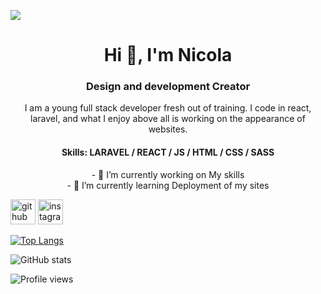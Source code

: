 ![](https://github.com/PirateDesBois/PirateDesBois/blob/main/mygif.gif?raw=true)
<h1 align="center">Hi 👋, I'm Nicola</h1>
<h3 align="center">Design and development Creator</h3>

<p align="center">I am a young full stack developer fresh out of training. I code in react, laravel, and what I enjoy above all is working on the appearance of websites.</p>

<h4 align="center">Skills: LARAVEL / REACT / JS / HTML / CSS / SASS</h4>

<div align="center">
  - 🔭 I’m currently working on My skills <br>
- 🌱 I’m currently learning Deployment of my sites 
</div>

[<img src='https://cdn.jsdelivr.net/npm/simple-icons@3.0.1/icons/github.svg' alt='github' height='40'>](https://github.com/PirateDesBois)  [<img src='https://cdn.jsdelivr.net/npm/simple-icons@3.0.1/icons/instagram.svg' alt='instagram' height='40'>](https://www.instagram.com/diaphragmcreationphotography/)  

[![Top Langs](https://github-readme-stats.vercel.app/api/top-langs/?username=PirateDesBois)](https://github.com/anuraghazra/github-readme-stats)

![GitHub stats](https://github-readme-stats.vercel.app/api?username=PirateDesBois&show_icons=true)  

![Profile views](https://gpvc.arturio.dev/PirateDesBois)  
